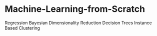 # Machine-Learning-from-Scratch

Regression
Bayesian
Dimensionality Reduction
Decision Trees
Instance Based
Clustering
